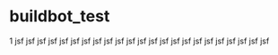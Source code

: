 # buildbot_test
1
jsf
jsf
jsf
jsf
jsf
jsf
jsf
jsf
jsf
jsf
jsf
jsf
jsf
jsf
jsf
jsf
jsf
jsf
jsf
jsf
jsf
jsf
jsf
